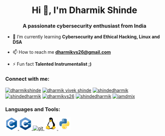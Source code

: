 <h1 align="center">Hi 👋, I'm Dharmik Shinde</h1>
<h3 align="center">A passionate cybersecurity enthusiast from India</h3>

- 🌱 I’m currently learning **Cybersecurity and Ethical Hacking, Linux and DSA**

- 📫 How to reach me **dharmikvs26@gmail.com**

- ⚡ Fun fact **Talented Instrumentalist ;)**

<h3 align="left">Connect with me:</h3>
<p align="left">
<a href="https://twitter.com/dharmikshinde" target="blank"><img align="center" src="https://raw.githubusercontent.com/rahuldkjain/github-profile-readme-generator/master/src/images/icons/Social/twitter.svg" alt="dharmikshinde" height="30" width="40" /></a>
<a href="https://www.linkedin.com/in/dharmik-vivek-shinde-891156282" target="blank"><img align="center" src="https://raw.githubusercontent.com/rahuldkjain/github-profile-readme-generator/master/src/images/icons/Social/linked-in-alt.svg" alt="dharmik vivek shinde" height="30" width="40" /></a>
<a href="https://instagram.com/shindedharmik" target="blank"><img align="center" src="https://raw.githubusercontent.com/rahuldkjain/github-profile-readme-generator/master/src/images/icons/Social/instagram.svg" alt="shindedharmik" height="30" width="40" /></a>
<a href="https://www.codechef.com/users/shindedharmik" target="blank"><img align="center" src="https://cdn.jsdelivr.net/npm/simple-icons@3.1.0/icons/codechef.svg" alt="shindedharmik" height="30" width="40" /></a>
<a href="https://www.hackerrank.com/dharmikvs26" target="blank"><img align="center" src="https://raw.githubusercontent.com/rahuldkjain/github-profile-readme-generator/master/src/images/icons/Social/hackerrank.svg" alt="dharmikvs26" height="30" width="40" /></a>
<a href="https://www.leetcode.com/shindedharmik" target="blank"><img align="center" src="https://raw.githubusercontent.com/rahuldkjain/github-profile-readme-generator/master/src/images/icons/Social/leet-code.svg" alt="shindedharmik" height="30" width="40" /></a>
<a href="https://discord.gg/iamdmix" target="blank"><img align="center" src="https://raw.githubusercontent.com/rahuldkjain/github-profile-readme-generator/master/src/images/icons/Social/discord.svg" alt="iamdmix" height="30" width="40" /></a>
</p>

<h3 align="left">Languages and Tools:</h3>
<p align="left"> <a href="https://www.cprogramming.com/" target="_blank" rel="noreferrer"> <img src="https://raw.githubusercontent.com/devicons/devicon/master/icons/c/c-original.svg" alt="c" width="40" height="40"/> </a> <a href="https://www.w3schools.com/cpp/" target="_blank" rel="noreferrer"> <img src="https://raw.githubusercontent.com/devicons/devicon/master/icons/cplusplus/cplusplus-original.svg" alt="cplusplus" width="40" height="40"/> </a> <a href="https://git-scm.com/" target="_blank" rel="noreferrer"> <img src="https://www.vectorlogo.zone/logos/git-scm/git-scm-icon.svg" alt="git" width="40" height="40"/> </a> <a href="https://www.linux.org/" target="_blank" rel="noreferrer"> <img src="https://raw.githubusercontent.com/devicons/devicon/master/icons/linux/linux-original.svg" alt="linux" width="40" height="40"/> </a> <a href="https://www.python.org" target="_blank" rel="noreferrer"> <img src="https://raw.githubusercontent.com/devicons/devicon/master/icons/python/python-original.svg" alt="python" width="40" height="40"/> </a> </p>
